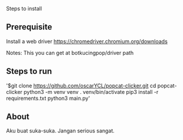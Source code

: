 Steps to install

## Prerequisite

Install a web driver
https://chromedriver.chromium.org/downloads

Notes: This you can get at botkucingpop/driver path

## Steps to run 


'$git clone https://github.com/oscarYCL/popcat-clicker.git
 cd popcat-clicker
 python3 -m venv venv
 . venv/bin/activate
 pip3 install -r requirements.txt
 python3 main.py'

## About

Aku buat suka-suka. Jangan serious sangat.
